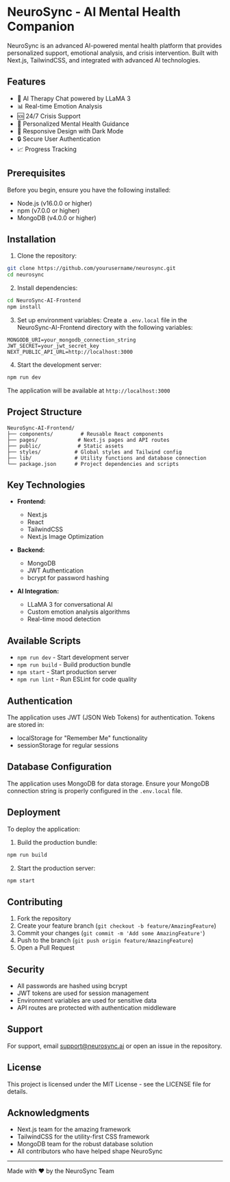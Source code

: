 # NeuroSync - AI Mental Health Companion

NeuroSync is an advanced AI-powered mental health platform that provides personalized support, emotional analysis, and crisis intervention. Built with Next.js, TailwindCSS, and integrated with advanced AI technologies.

## Features

- 🤖 AI Therapy Chat powered by LLaMA 3
- 📊 Real-time Emotion Analysis
- 🆘 24/7 Crisis Support
- 🎯 Personalized Mental Health Guidance
- 📱 Responsive Design with Dark Mode
- 🔒 Secure User Authentication
- 📈 Progress Tracking

## Prerequisites

Before you begin, ensure you have the following installed:
- Node.js (v16.0.0 or higher)
- npm (v7.0.0 or higher)
- MongoDB (v4.0.0 or higher)

## Installation

1. Clone the repository:
```bash
git clone https://github.com/yourusername/neurosync.git
cd neurosync
```

2. Install dependencies:
```bash
cd NeuroSync-AI-Frontend
npm install
```

3. Set up environment variables:
Create a `.env.local` file in the NeuroSync-AI-Frontend directory with the following variables:
```env
MONGODB_URI=your_mongodb_connection_string
JWT_SECRET=your_jwt_secret_key
NEXT_PUBLIC_API_URL=http://localhost:3000
```

4. Start the development server:
```bash
npm run dev
```

The application will be available at `http://localhost:3000`

## Project Structure

```
NeuroSync-AI-Frontend/
├── components/         # Reusable React components
├── pages/             # Next.js pages and API routes
├── public/            # Static assets
├── styles/           # Global styles and Tailwind config
├── lib/              # Utility functions and database connection
└── package.json      # Project dependencies and scripts
```

## Key Technologies

- **Frontend:**
  - Next.js
  - React
  - TailwindCSS
  - Next.js Image Optimization

- **Backend:**
  - MongoDB
  - JWT Authentication
  - bcrypt for password hashing

- **AI Integration:**
  - LLaMA 3 for conversational AI
  - Custom emotion analysis algorithms
  - Real-time mood detection

## Available Scripts

- `npm run dev` - Start development server
- `npm run build` - Build production bundle
- `npm start` - Start production server
- `npm run lint` - Run ESLint for code quality

## Authentication

The application uses JWT (JSON Web Tokens) for authentication. Tokens are stored in:
- localStorage for "Remember Me" functionality
- sessionStorage for regular sessions

## Database Configuration

The application uses MongoDB for data storage. Ensure your MongoDB connection string is properly configured in the `.env.local` file.

## Deployment

To deploy the application:

1. Build the production bundle:
```bash
npm run build
```

2. Start the production server:
```bash
npm start
```

## Contributing

1. Fork the repository
2. Create your feature branch (`git checkout -b feature/AmazingFeature`)
3. Commit your changes (`git commit -m 'Add some AmazingFeature'`)
4. Push to the branch (`git push origin feature/AmazingFeature`)
5. Open a Pull Request

## Security

- All passwords are hashed using bcrypt
- JWT tokens are used for session management
- Environment variables are used for sensitive data
- API routes are protected with authentication middleware

## Support

For support, email support@neurosync.ai or open an issue in the repository.

## License

This project is licensed under the MIT License - see the LICENSE file for details.

## Acknowledgments

- Next.js team for the amazing framework
- TailwindCSS for the utility-first CSS framework
- MongoDB team for the robust database solution
- All contributors who have helped shape NeuroSync

---

Made with ❤️ by the NeuroSync Team 
